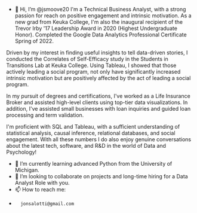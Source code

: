 - 👋 Hi, I’m @jsmoove20
I'm a Technical Business Analyst, with a strong passion for reach on positive engagement and intrinsic motivation. 
As a new grad from Keuka College, I'm also the inaugural recipient of the Trevor Irby '17 Leadership Award in 2020 (Highest Undergraduate Honor). 
Completed the Google Data Analytics Professional Certificate Spring of 2022. 

Driven by my interest in finding useful insights to tell data-driven stories, 
I conducted the Correlates of Self-Efficacy study in the Students in Transitions Lab at Keuka College. 
Using Tableau, I showed that those actively leading a social program, not only have significantly increased intrinsic motivation but are positively affected by the act of leading a social program.

In my pursuit of degrees and certifications, I've worked as a Life Insurance Broker and assisted high-level clients using top-tier data visualizations. 
In addition, I've assisted small businesses with loan inquiries and guided loan processing and term validation. 

I'm proficient with SQL and Tableau, with a sufficient understanding of statistical analysis, causal inference, relational databases, and social engagement. With all these numbers I do also enjoy genuine conversations about the latest tech, software, and R&D in the world of Data and Psychology!

- 🌱 I’m currently learning advanced Python from the University of Michigan.
- 💞️ I’m looking to collaborate on projects and long-time hiring for a Data Analyst Role with you.
- 📫 How to reach me:
-       jonsalotti@gmail.com

